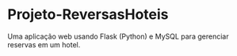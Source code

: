 # Projeto-ReversasHoteis
Uma aplicação web usando Flask (Python) e MySQL para gerenciar reservas
em um hotel.
